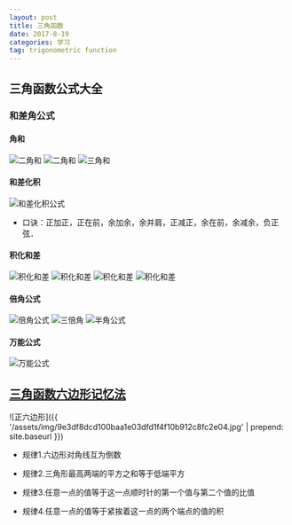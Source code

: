 ```yaml
---
layout: post
title: 三角函数
date: 2017-8-19
categories: 学习
tag: trigonometric function
---
```


## 三角函数公式大全
### 和差角公式

#### 角和

![二角和](http://b.hiphotos.baidu.com/baike/pic/item/71cf3bc79f3df8dcc0941decc711728b47102825.jpg)
![二角和](http://f.hiphotos.baidu.com/baike/pic/item/faf2b2119313b07e7f22c27506d7912397dd8c34.jpg)
![三角和](http://a.hiphotos.baidu.com/baike/pic/item/c8ea15ce36d3d5391e4c92be3087e950352ab05e.jpg)
#### 和差化积

![和差化积公式](http://c.hiphotos.baidu.com/baike/pic/item/8c1001e93901213f7271d2a15ee736d12f2e9509.jpg)

 *  口诀：正加正，正在前，余加余，余并肩，正减正，余在前，余减余，负正弦．

#### 积化和差

![积化和差](https://gss2.bdstatic.com/9fo3dSag_xI4khGkpoWK1HF6hhy/baike/s%3D277/sign=fd709e578326cffc6d2ab8b58e004a7d/63d9f2d3572c11dfe3d957ed622762d0f603c2f0.jpg)
![积化和差](https://gss2.bdstatic.com/9fo3dSag_xI4khGkpoWK1HF6hhy/baike/s%3D273/sign=39774d12dfc451daf2f60bec85fc52a5/1f178a82b9014a90d4a193f1ab773912b21beedb.jpg)
![积化和差](https://gss1.bdstatic.com/9vo3dSag_xI4khGkpoWK1HF6hhy/baike/s%3D273/sign=e7957f327dd98d1072d40b36123eb807/574e9258d109b3de55ca0da6cdbf6c81810a4c83.jpg)
![积化和差](https://gss2.bdstatic.com/9fo3dSag_xI4khGkpoWK1HF6hhy/baike/s%3D284/sign=da88d6d492cad1c8d4bbfb2f4b3c67c4/d50735fae6cd7b897497fc78082442a7d8330e56.jpg)
#### 倍角公式

![倍角公式](http://d.hiphotos.baidu.com/baike/pic/item/1e30e924b899a901277bc64b17950a7b0208f505.jpg)
![三倍角](http://h.hiphotos.baidu.com/baike/pic/item/b999a9014c086e066a73a84304087bf40bd1cbdb.jpg)
![半角公式](http://a.hiphotos.baidu.com/baike/pic/item/37d12f2eb9389b50879f63eb8335e5dde7116e23.jpg)
#### 万能公式

![万能公式](http://g.hiphotos.baidu.com/baike/pic/item/43a7d933c895d143837e669a75f082025aaf077a.jpg)

## [三角函数六边形记忆法](https://baike.baidu.com/item/%E4%B8%89%E8%A7%92%E5%87%BD%E6%95%B0%E5%85%AD%E8%BE%B9%E5%BD%A2%E8%AE%B0%E5%BF%86%E6%B3%95/8087766?fr=aladdin)
![正六边形]({{ '/assets/img/9e3df8dcd100baa1e03dfd1f4f10b912c8fc2e04.jpg' | prepend: site.baseurl  }})

* 规律1.六边形对角线互为倒数

* 规律2.三角形最高两端的平方之和等于低端平方

* 规律3.任意一点的值等于这一点顺时针的第一个值与第二个值的比值

* 规律4.任意一点的值等于紧挨着这一点的两个端点的值的积
